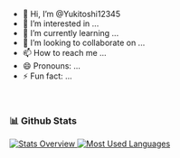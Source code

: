 - 👋 Hi, I’m @Yukitoshi12345
- 👀 I’m interested in ...
- 🌱 I’m currently learning ...
- 💞️ I’m looking to collaborate on ...
- 📫 How to reach me ...
- 😄 Pronouns: ...
- ⚡ Fun fact: ...

<!---
Yukitoshi12345/Yukitoshi12345 is a ✨ special ✨ repository because its `README.md` (this file) appears on your GitHub profile.
You can click the Preview link to take a look at your changes.
--->

<br>


### 📊 Github Stats
<a href='https://github.com/yukitoshi12345/github-stats-transparent'>
  
![Stats Overview](https://raw.githubusercontent.com/yukitoshi12345/github-stats-transparent/output/generated/overview.svg)
[![Most Used Languages](https://github-readme-stats.vercel.app/api/top-langs/?username=yukitoshi12345&layout=compact&theme=vision-friendly-dark)](https://github.com/anuraghazra/github-readme-stats)
</a>

<br>
